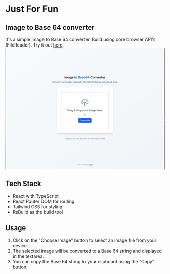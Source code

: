 # Just For Fun

## Image to Base 64 converter

It's a simple Image to Base 64 converter. Build using core browser API's (FileReader).
Try it out [here](https://image-to-base64-sidme.vercel.app/).
![screenshot](./src/assets/screenshot.png)

## Tech Stack

- React with TypeScript
- React Router DOM for routing
- Tailwind CSS for styling
- RsBuild as the build tool

## Usage

1. Click on the "Choose Image" button to select an image file from your device.
2. The selected image will be converted to a Base 64 string and displayed in the textarea.
3. You can copy the Base 64 string to your clipboard using the "Copy" button.
